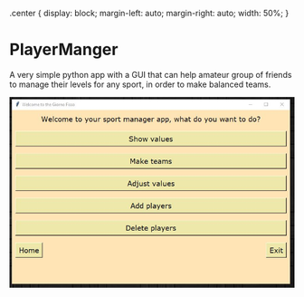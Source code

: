 .center {
  display: block;
  margin-left: auto;
  margin-right: auto;
  width: 50%;
}

# PlayerManger
A very simple python app with a GUI that can help amateur group of friends to manage their levels for any sport, in order to make balanced teams.


<img src="demopicture.JPG" alt="Paris" class="center">
